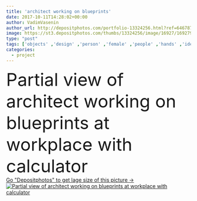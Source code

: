 ```yaml
---
title: 'architect working on blueprints'
date: 2017-10-11T14:28:02+00:00
author: VadimVasenin
author_url: http://depositphotos.com/portfolio-13324256.html?ref=64678756
image: https://st3.depositphotos.com/thumbs/13324256/image/16927/169279904/api_thumb_450.jpg?forcejpeg=true
type: "post"
tags: ['objects' ,'design' ,'person' ,'female' ,'people' ,'hands' ,'idea' ,'work' ,'job' ,'helmet' ,'pencil' ,'project' ,'profession' ,'alone' ,'plan' ,'architect' ,'workplace' ,'workspace' ,'calculator' ,'divider' ,'calculations' ,'blueprints' ,'Cropped' ,'sketches' ,'schemes' ,'professional occupation' ,'body part' ,'top view' ,'from above' ,'partial view' ]
categories: 
  - project
---
```

<div aling="center">
            <font size="60"> Partial view of architect working on blueprints at workplace with calculator</font>   
</div>
<div>
    <a href='https://depositphotos.com/169279904/stock-photo-architect-working-on-blueprints.html?ref=64678756' target=_blank > Go "Depositphotos" to get lage size of this picture ->
        <img href='https://depositphotos.com/169279904/stock-photo-architect-working-on-blueprints.html?ref=64678756' src='https://st3.depositphotos.com/13324256/16927/i/950/depositphotos_169279904-stock-photo-architect-working-on-blueprints.jpg?forcejpeg=true' alt='Partial view of architect working on blueprints at workplace with calculator' >
    </a>
</div>
